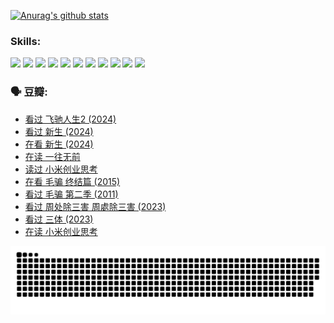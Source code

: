 
[![Anurag's github stats](https://github-readme-stats.vercel.app/api?username=w940853815)](https://github.com/anuraghazra/github-readme-stats)

### Skills:

<code><img height="32" src="https://cdn.jsdelivr.net/npm/simple-icons@v5/icons/python.svg"></code>
<code><img height="32" src="https://cdn.jsdelivr.net/npm/simple-icons@v5/icons/javascript.svg"></code>
<code><img height="32" src="https://cdn.jsdelivr.net/npm/simple-icons@v5/icons/django.svg"></code>
<code><img height="32" src="https://cdn.jsdelivr.net/npm/simple-icons@v5/icons/flask.svg"></code>
<code><img height="32" src="https://cdn.jsdelivr.net/npm/simple-icons@v5/icons/vuetify.svg"></code>
<code><img height="32" src="https://cdn.jsdelivr.net/npm/simple-icons@v5/icons/git.svg"></code>
<code><img height="32" src="https://cdn.jsdelivr.net/npm/simple-icons@v5/icons/docker.svg"></code>
<code><img height="32" src="https://cdn.jsdelivr.net/npm/simple-icons@v5/icons/postgresql.svg"></code>
<code><img height="32" src="https://cdn.jsdelivr.net/npm/simple-icons@v5/icons/elasticsearch.svg"></code>
<code><img height="32" src="https://cdn.jsdelivr.net/npm/simple-icons@v5/icons/macos.svg"></code>
<code><img height="32" src="https://cdn.jsdelivr.net/npm/simple-icons@v5/icons/linux.svg"></code>

### 🗣 豆瓣:

<!-- DOUBAN-ACTIVITIES:START -->
- [看过 飞驰人生2‎ (2024)](https://www.douban.com/people/136069238/status/4616048805/?_i=16445186)
- [看过 新生‎ (2024)](https://www.douban.com/people/136069238/status/4612373431/?_i=16445186)
- [在看 新生‎ (2024)](https://www.douban.com/people/136069238/status/4607441062/?_i=16445186)
- [在读 一往无前](https://www.douban.com/people/136069238/status/4590507310/?_i=16445186)
- [读过 小米创业思考](https://www.douban.com/people/136069238/status/4590506983/?_i=16445186)
- [在看 毛骗 终结篇‎ (2015)](https://www.douban.com/people/136069238/status/4581971924/?_i=16445186)
- [看过 毛骗 第二季‎ (2011)](https://www.douban.com/people/136069238/status/4581971810/?_i=16445186)
- [看过 周处除三害 周處除三害‎ (2023)](https://www.douban.com/people/136069238/status/4575646701/?_i=16445187)
- [看过 三体‎ (2023)](https://www.douban.com/people/136069238/status/4574263039/?_i=16445187)
- [在读 小米创业思考](https://www.douban.com/people/136069238/status/4572047905/?_i=16445187)
<!-- DOUBAN-ACTIVITIES:END -->


![Snake animation](https://raw.githubusercontent.com/w940853815/w940853815/output/github-contribution-grid-snake.svg)

<!--
**w940853815/w940853815** is a ✨ _special_ ✨ repository because its `README.md` (this file) appears on your GitHub profile.

Here are some ideas to get you started:

- 🔭 I’m currently working on ...
- 🌱 I’m currently learning ...
- 👯 I’m looking to collaborate on ...
- 🤔 I’m looking for help with ...
- 💬 Ask me about ...
- 📫 How to reach me: ...
- 😄 Pronouns: ...
- ⚡ Fun fact: ...
-->
